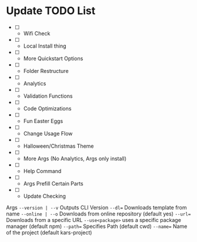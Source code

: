 # Update TODO List
- [ ] - Wifi Check
- [ ] - Local Install thing
- [ ] - More Quickstart Options
- [ ] - Folder Restructure
- [ ] - Analytics
- [ ] - Validation Functions
- [ ] - Code Optimizations
- [ ] - Fun Easter Eggs
- [ ] - Change Usage Flow
- [ ] - Halloween/Christmas Theme
- [ ] - More Args (No Analytics, Args only install)
- [ ] - Help Command
- [ ] - Args Prefill Certain Parts
- [ ] - Update Checking

Args
`--version | --v` Outputs CLI Version
`--dl=` Downloads template from name
`--online | --o` Downloads from online repository (default yes)
`--url=` Downloads from a specific URL
`--use<package>` uses a specific package manager (default npm)
`--path=` Specifies Path (default cwd)
`--name=` Name of the project (default kars-project)
